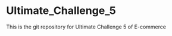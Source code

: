 Ultimate_Challenge_5
====================

This is the git repository for Ultimate Challenge 5 of E-commerce
